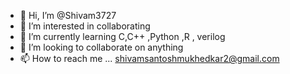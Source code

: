 - 👋 Hi, I’m @Shivam3727
- 👀 I’m interested in collaborating
- 🌱 I’m currently learning C,C++ ,Python ,R , verilog
- 💞️ I’m looking to collaborate on anything
- 📫 How to reach me ... shivamsantoshmukhedkar2@gmail.com

<!---
Shivam3727/Shivam3727 is a ✨ special ✨ repository because its `README.md` (this file) appears on your GitHub profile.
You can click the Preview link to take a look at your changes.
--->
